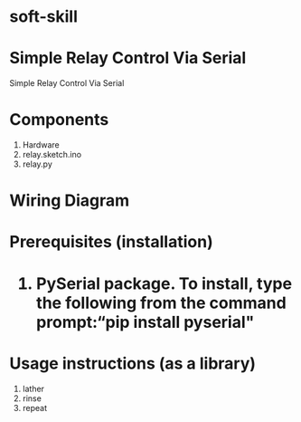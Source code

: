 # soft-skill

<h1>Simple Relay Control Via Serial</h1>
Simple Relay Control Via Serial

<h1>Components</h1>
<ol>
<li>Hardware</li>
<li>relay.sketch.ino</li>
<li>relay.py</li>
</ol>

<h1>Wiring Diagram</h1>


<h1>Prerequisites (installation)<h1>
 
<ol>
<li>PySerial package. To install, type the following from the command prompt:“pip install pyserial"</li>
</ol>

<h1>Usage instructions (as a library)</h1>

<ol>
<li>lather</li>
<li>rinse</li>
<li>repeat</li>
</ol>
